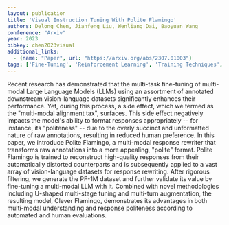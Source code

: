 ```yaml
---
layout: publication
title: 'Visual Instruction Tuning With Polite Flamingo'
authors: Delong Chen, Jianfeng Liu, Wenliang Dai, Baoyuan Wang
conference: "Arxiv"
year: 2023
bibkey: chen2023visual
additional_links:
  - {name: "Paper", url: "https://arxiv.org/abs/2307.01003"}
tags: ['Fine-Tuning', 'Reinforcement Learning', 'Training Techniques', 'Pretraining Methods', 'Multimodal Models']
---
```

Recent research has demonstrated that the multi-task fine-tuning of
multi-modal Large Language Models (LLMs) using an assortment of annotated
downstream vision-language datasets significantly enhances their performance.
Yet, during this process, a side effect, which we termed as the "multi-modal
alignment tax", surfaces. This side effect negatively impacts the model's
ability to format responses appropriately -- for instance, its "politeness" --
due to the overly succinct and unformatted nature of raw annotations, resulting
in reduced human preference. In this paper, we introduce Polite Flamingo, a
multi-modal response rewriter that transforms raw annotations into a more
appealing, "polite" format. Polite Flamingo is trained to reconstruct
high-quality responses from their automatically distorted counterparts and is
subsequently applied to a vast array of vision-language datasets for response
rewriting. After rigorous filtering, we generate the PF-1M dataset and further
validate its value by fine-tuning a multi-modal LLM with it. Combined with
novel methodologies including U-shaped multi-stage tuning and multi-turn
augmentation, the resulting model, Clever Flamingo, demonstrates its advantages
in both multi-modal understanding and response politeness according to
automated and human evaluations.
